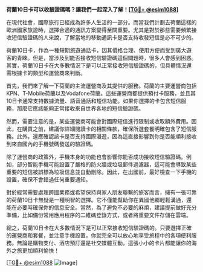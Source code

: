 **荷蘭10日卡可以收驗證碼嗎？讓我們一起深入了解！[[TG💪+ @esim1088](https://t.me/s/esim1088)]**

在現代社會，國際旅行已經成為許多人生活的一部分。而當我們計劃去荷蘭這樣的歐洲國家旅遊時，選擇合適的通訊方案變得至關重要。尤其是對於那些需要頻繁接收短信驗證碼的人來說，了解當地的移動通訊卡是否支持收發短信是必不可少的。

荷蘭10日卡，作為一種短期旅遊通話卡，因其價格合理、使用方便而受到廣大遊客的青睞。但是，當涉及到能否接收短信驗證碼這個問題時，很多人會感到困惑。其實，荷蘭10日卡在大多數情況下是可以正常接收短信驗證碼的，但具體情況還需根據卡的類型和運營商來判斷。

首先，我們來了解一下荷蘭的主流運營商及其提供的服務。荷蘭的主要運營商包括KPN、T-Mobile荷蘭以及Vodafone荷蘭。這些運營商都提供預付卡服務，並且其10日卡通常支持數據流量、語音通話和短信功能。如果你選擇的卡包含短信服務，那麼它應該能夠正常接收來自世界各地的短信驗證碼。

然而，需要注意的是，某些運營商可能會對國際短信進行限制或收取額外費用。因此，在購買之前，建議你詳細閱讀卡的相關條款，確保所選套餐明確包含了短信服務。此外，還應確認該卡是否支持國際漫遊，因為這直接影響到你是否能順利接收到來自國內的手機號碼發送的驗證碼。

除了運營商的政策外，手機本身的功能也會影響你能否成功接收短信驗證碼。例如，部分智能手機可能設置了嚴格的防火牆或垃圾郵件過濾器，這可能會導致某些重要的短信被誤標為垃圾信息並自動刪除。因此，在出國前，最好檢查一下手機的設置，確保不會錯過任何重要通知。

對於經常需要處理跨國業務或希望保持與家人朋友聯繫的旅客而言，擁有一張可靠的荷蘭10日卡無疑是一種明智的選擇。它不僅能幫助你在異國他鄉輕鬆溝通，還能在必要時確保你的信息安全。當然，為了避免不必要的麻煩，建議提前做好充分準備，比如備份常用應用程序的二維碼登錄方式，或者將重要文件存儲在雲端。

總之，荷蘭10日卡在大多數情況下是可以正常接收短信驗證碼的。只要選擇正確的運營商和套餐，並注意手機設置，你就完全可以放心地享受旅程中的各項便利服務。無論是購物支付、酒店預訂還是社交媒體互動，這張小小的卡片都能讓你的海外之旅更加順利愉快！

[[TG💪+ @esim1088](https://t.me/s/esim1088) ![Image](https://i.postimg.cc/4NQfJmqS/Snipaste-2025-05-13-00-14-12.png)]